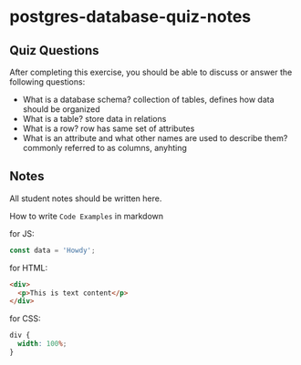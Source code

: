# postgres-database-quiz-notes

## Quiz Questions

After completing this exercise, you should be able to discuss or answer the following questions:

- What is a database schema?
  collection of tables, defines how data should be organized
- What is a table?
  store data in relations
- What is a row?
  row has same set of attributes
- What is an attribute and what other names are used to describe them?
  commonly referred to as columns, anyhting

## Notes

All student notes should be written here.

How to write `Code Examples` in markdown

for JS:

```javascript
const data = 'Howdy';
```

for HTML:

```html
<div>
  <p>This is text content</p>
</div>
```

for CSS:

```css
div {
  width: 100%;
}
```
